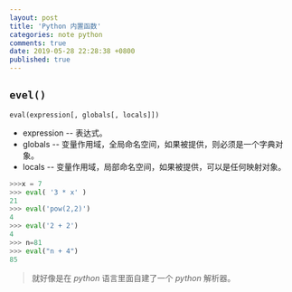 ```yaml
---
layout: post
title: 'Python 内置函数'
categories: note python
comments: true
date: 2019-05-28 22:28:38 +0800
published: true
---
```


## `evel()`

`eval(expression[, globals[, locals]])`

* expression -- 表达式。
* globals -- 变量作用域，全局命名空间，如果被提供，则必须是一个字典对象。
* locals -- 变量作用域，局部命名空间，如果被提供，可以是任何映射对象。

```python
>>>x = 7
>>> eval( '3 * x' )
21
>>> eval('pow(2,2)')
4
>>> eval('2 + 2')
4
>>> n=81
>>> eval("n + 4")
85
```

> 就好像是在 *python* 语言里面自建了一个 *python* 解析器。